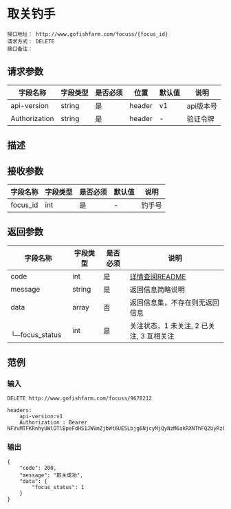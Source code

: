 # 取关钓手
```
接口地址： http://www.gofishfarm.com/focuss/{focus_id}
请求方式： DELETE
接口备注：
```
## 请求参数

| 字段名称 | 字段类型 | 是否必须 | 位置 | 默认值 | 说明 |
|    -    |    -    |    -    |  -   |   -   |  -   |
| api-version | string | 是 | header | v1 | api版本号 |
| Authorization | string | 是 | header | - | 验证令牌 |

## 描述

## 接收参数

| 字段名称 | 字段类型 | 是否必须 | 默认值 | 说明 |
|    -    |    -    |    -    |    -   |  -   |
| focus_id | int | 是 | - | 钓手号 |

## 返回参数

| 字段名称 | 字段类型 | 是否必须 | 说明 |
|    -    |    -    |    -    |   -   |
| code | int | 是 | [详情查阅README](https://github.com/waitforu/docs/blob/master/README.md#%E9%83%A8%E5%88%86%E8%BF%94%E5%9B%9E%E4%BF%A1%E6%81%AFcode%E8%A1%A8) |
| message | string | 是 | 返回信息简略说明 |
| data | array | 否 | 返回信息集，不存在则无返回信息 |
|　└─focus_status | int | 是 | 关注状态，1 未关注, 2 已关注, 3 互相关注 |

## 范例

### 输入
```
DELETE http://www.gofishfarm.com/focuss/9678212

headers:
	api-version:v1
	Authorization : Bearer NFVvMTFKRnhyUWlOTlBpeFdHS1JWVmZjbWt6UE5Lbjg6NjcyMjQyNzM6akRXNThFQ2UyRzFyM1FSRlpxZDcwVTg0Njd6aU40b2M=
```
### 输出
```
{
    "code": 200,
    "message": "取关成功",
    "data": {
        "focus_status": 1
    }
}
```